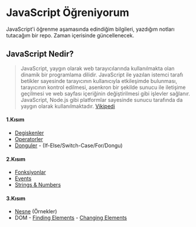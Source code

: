 # JavaScript Öğreniyorum
JavaScript'i öğrenme aşamasında edindiğim bilgileri, yazdığım notları tutacağım bir repo. Zaman içerisinde güncellenecek.

## JavaScript Nedir?

>JavaScript, yaygın olarak web tarayıcılarında kullanılmakta olan dinamik bir programlama dilidir. JavaScript ile yazılan istemci tarafı betikler sayesinde tarayıcının kullanıcıyla etkileşimde bulunması, tarayıcının kontrol edilmesi, asenkron bir şekilde sunucu ile iletişime geçilmesi ve web sayfası içeriğinin değiştirilmesi gibi işlevler sağlanır. JavaScript, Node.js gibi platformlar sayesinde sunucu tarafında da yaygın olarak kullanılmaktadır. [Vikipedi]

#### 1.Kısım
   - [Degiskenler]
   - [Operatorler]
   - [Donguler] - (If-Else/Switch-Case/For/Dongu)

#### 2.Kısım
   - [Fonksiyonlar]
   - [Events]
   - [Strings & Numbers]

#### 3.Kısım
   - [Nesne] (Örnekler)
   - DOM
   	- [Finding Elements]
   	- [Changing Elements]


[Changing Elements]: https://github.com/onlyilkr/JavaScript-Ogreniyorum/blob/master/3.K%C4%B1s%C4%B1m/2-DOM/2-Changing%20Elements.html
[Finding Elements]: https://github.com/onlyilkr/JavaScript-Ogreniyorum/blob/master/3.K%C4%B1s%C4%B1m/2-DOM/1-Finding%20Elements.html
[Nesne]: https://github.com/onlyilkr/JavaScript-Ogreniyorum/tree/master/3.K%C4%B1s%C4%B1m/1-Nesne
[Strings & Numbers]: https://github.com/onlyilkr/JavaScript-Ogreniyorum/blob/master/2.K%C4%B1s%C4%B1m/3-Strings%20%26%20Numbers.html
[Events]: https://github.com/onlyilkr/JavaScript-Ogreniyorum/blob/master/2.K%C4%B1s%C4%B1m/2-Events.html
[Fonksiyonlar]: https://github.com/onlyilkr/JavaScript-Ogreniyorum/blob/master/2.Ders/1-Fonksiyonlar.html
[Donguler]: https://github.com/onlyilkr/JavaScript-Ogreniyorum/blob/master/1.Ders/If-Switch-While-For-Dongu.html
[Operatorler]: https://github.com/onlyilkr/JavaScript-Ogreniyorum/blob/master/1.Ders/Operatorler.html
[Degiskenler]: https://github.com/onlyilkr/JavaScript-Ogreniyorum/blob/master/1.Ders/Degiskenler.html
[Vikipedi]: https://tr.wikipedia.org/wiki/JavaScript
